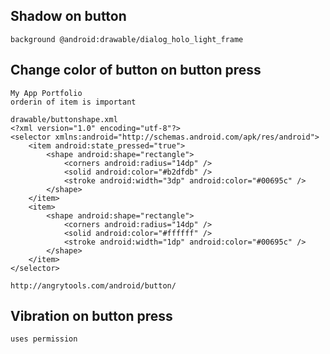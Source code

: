 ## Shadow on button
	background @android:drawable/dialog_holo_light_frame
	
## Change color of button on button press
	My App Portfolio
	orderin of item is important

	drawable/buttonshape.xml
	<?xml version="1.0" encoding="utf-8"?>
	<selector xmlns:android="http://schemas.android.com/apk/res/android">
		<item android:state_pressed="true">
			<shape android:shape="rectangle">
				<corners android:radius="14dp" />
				<solid android:color="#b2dfdb" />
				<stroke android:width="3dp" android:color="#00695c" />
			</shape>
		</item>
		<item>
			<shape android:shape="rectangle">
				<corners android:radius="14dp" />
				<solid android:color="#ffffff" />
				<stroke android:width="1dp" android:color="#00695c" />
			</shape>
		</item>
	</selector>
	
	http://angrytools.com/android/button/
	
## Vibration on button press
	uses permission
	

